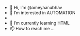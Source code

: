 - 👋 Hi, I’m @ameyaanubhav
- 👀 I’m interested in AUTOMATION
-
- 🌱 I’m currently learning HTML
- 📫 How to reach me ...

<!---
ameyaanubhav/ameyaanubhav is a ✨ special ✨ repository because its `README.md` (this file) appears on your GitHub profile.
You can click the Preview link to take a look at your changes.
--->
